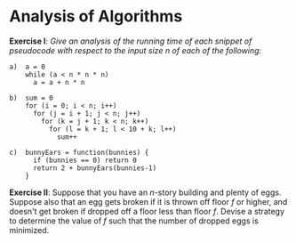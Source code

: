 # Analysis of Algorithms
**Exercise I**: _Give an analysis of the running time of each snippet of pseudocode with respect to the input size n of each of the following:_
```
a)  a = 0
    while (a < n * n * n) 
      a = a + n * n
```
```
b)  sum = 0
    for (i = 0; i < n; i++)
      for (j = i + 1; j < n; j++)
        for (k = j + 1; k < n; k++)
          for (l = k + 1; l < 10 + k; l++)
            sum++
```
```
c)  bunnyEars = function(bunnies) {
      if (bunnies == 0) return 0
      return 2 + bunnyEars(bunnies-1)
    }
```


**Exercise II**:
Suppose that you have an _n_-story building and plenty of eggs. Suppose also that an egg gets broken if it is thrown off floor _f_ or higher, and doesn't get broken if dropped off a floor less than floor _f_. Devise a strategy to determine the value of _f_ such that the number of dropped eggs is minimized.
